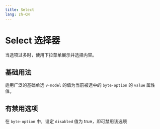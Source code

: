 ```yaml
---
title: Select
lang: zh-CN
---
```


<script setup>
import BasicComp from "../examples/select/01_basic.vue";
import ForbidComp from "../examples/select/02_forbid.vue";
</script>

# Select 选择器
当选项过多时，使用下拉菜单展示并选择内容。

## 基础用法
适用广泛的基础单选 `v-model` 的值为当前被选中的 `byte-option` 的 `value` 属性值。
<CodePreview comp-name="select" demo-name="01_basic" demo-type="docs">
<ClientOnly>
<BasicComp/>
</ClientOnly>
</CodePreview>

## 有禁用选项
在 `byte-option` 中，设定 `disabled` 值为 true，即可禁用该选项
<CodePreview comp-name="select" demo-name="02_forbid" demo-type="docs">
<ClientOnly>
<ForbidComp/>
</ClientOnly>
</CodePreview>